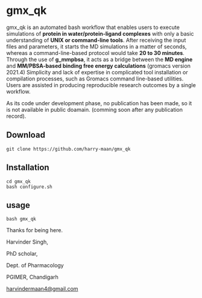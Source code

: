 # gmx_qk
gmx_qk is an automated bash workflow that enables users to execute simulations of **protein in water/protein-ligand complexes** with only a basic understanding of **UNIX or command-line tools**.
After receiving the input files and parameters, it starts the MD simulations in a matter of seconds, whereas a command-line-based protocol would take **20 to 30 minutes**.
Through the use of **g_mmpbsa**, it acts as a bridge between the **MD engine** and **MM/PBSA-based binding free energy calculations** (gromacs version 2021.4)
Simplicity and lack of expertise in complicated tool installation or compilation processes, such as Gromacs command line-based utilities.
Users are assisted in producing reproducible research outcomes by a single workflow.
  
As its code under development phase, no publication has been made, so it is not available in public doamain. (comming soon after any publication record).
## Download
	git clone https://github.com/harry-maan/gmx_qk
## Installation
	cd gmx_qk
	bash configure.sh
## usage
	bash gmx_qk

Thanks for being here.

Harvinder Singh,
		
PhD scholar,

Dept. of Pharmacology

PGIMER, Chandigarh

harvindermaan4@gmail.com
